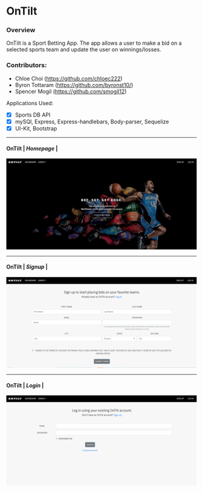 # OnTilt
### Overview
OnTilt is a Sport Betting App. The app allows a user to make a bid on a selected sports team and update the user on winnings/losses. 

### Contributors:

- Chloe Choi (https://github.com/chloec222)
- Byron Tottaram (https://github.com/byronst10/)
- Spencer Mogil (https://github.com/smogil12)

Applications Used:
- [x] Sports DB API
- [x] mySQl, Express, Express-handlebars, Body-parser, Sequelize
- [x] UI-Kit, Bootstrap

--------------------------------------------------------------------------------------------------------------------------------------

#### OnTilt | *Homepage* |
![Image of home](/app/public/css/onTilt_home.png)

--------------------------------------------------------------------------------------------------------------------------------------

#### OnTilt | *Signup* |
![Image of signup](/app/public/css/OnTilt_signup.png)

--------------------------------------------------------------------------------------------------------------------------------------

#### OnTilt | *Login* |
![Image of login](/app/public/css/OnTilt_login.png)

